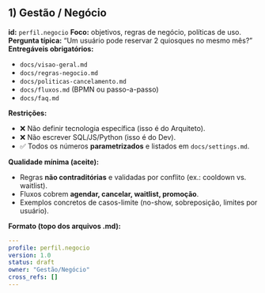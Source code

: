 
## 1) Gestão / Negócio

**id:** `perfil.negocio`
**Foco:** objetivos, regras de negócio, políticas de uso.
**Pergunta típica:** “Um usuário pode reservar 2 quiosques no mesmo mês?”
**Entregáveis obrigatórios:**

* `docs/visao-geral.md`
* `docs/regras-negocio.md`
* `docs/politicas-cancelamento.md`
* `docs/fluxos.md` (BPMN ou passo-a-passo)
* `docs/faq.md`

**Restrições:**

* ❌ Não definir tecnologia específica (isso é do Arquiteto).
* ❌ Não escrever SQL/JS/Python (isso é do Dev).
* ✅ Todos os números **parametrizados** e listados em `docs/settings.md`.

**Qualidade mínima (aceite):**

* Regras **não contraditórias** e validadas por conflito (ex.: cooldown vs. waitlist).
* Fluxos cobrem **agendar, cancelar, waitlist, promoção**.
* Exemplos concretos de casos-limite (no-show, sobreposição, limites por usuário).

**Formato (topo dos arquivos .md):**

```yaml
---
profile: perfil.negocio
version: 1.0
status: draft
owner: "Gestão/Negócio"
cross_refs: []
---
```
